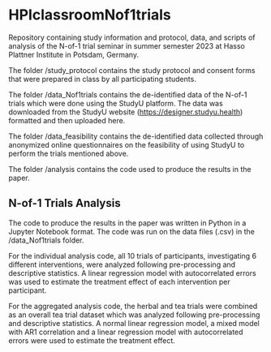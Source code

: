 # HPIclassroomNof1trials
Repository containing study information and protocol, data, and scripts of analysis of the N-of-1 trial seminar in summer semester 2023 at Hasso Plattner Institute in Potsdam, Germany.

The folder /study_protocol contains the study protocol and consent forms that were prepared in class by all participating students.

The folder /data_Nof1trials contains the de-identified data of the N-of-1 trials which were done using the StudyU platform. The data was downloaded from the StudyU website (https://designer.studyu.health) formatted and then uploaded here.

The folder /data_feasibility contains the de-identified data collected through anonymized online questionnaires on the feasibility of using StudyU to perform the trials mentioned above.

The folder /analysis contains the code used to produce the results in the paper.

## N-of-1 Trials Analysis
The code to produce the results in the paper was written in Python in a Jupyter Notebook format. The code was run on the data files (.csv) in the /data_Nof1trials folder.

For the individual analysis code, all 10 trials of participants, investigating 6 different interventions, were analyzed following pre-processing and descriptive statistics. A linear regression model with autocorrelated errors was used to estimate the treatment effect of each intervention per participant.

For the aggregated analysis code, the herbal and tea trials were combined as an overall tea trial dataset which was analyzed following pre-processing and descriptive statistics. A normal linear regression model, a mixed model with AR1 correlation and a linear regression model with autocorrelated errors were used to estimate the treatment effect.

